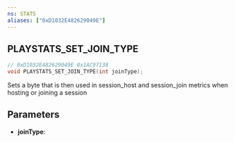 ```yaml
---
ns: STATS
aliases: ["0xD1032E482629049E"]
---
```

## PLAYSTATS_SET_JOIN_TYPE

```c
// 0xD1032E482629049E 0x1AC97138
void PLAYSTATS_SET_JOIN_TYPE(int joinType);
```

Sets a byte that is then used in session_host and session_join metrics when hosting or joining a session

## Parameters
* **joinType**: 

